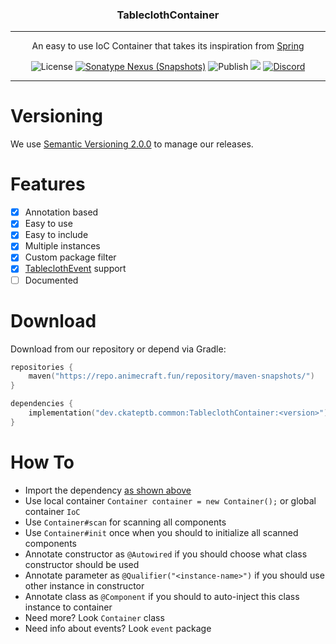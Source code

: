 <p align="center">
<h3 align="center">TableclothContainer</h3>

------

<p align="center">
An easy to use IoC Container that takes its inspiration from <a href="https://github.com/spring-projects/spring-framework" target="_blank" href="">Spring</a>
</p>

<p align="center">
<img alt="License" src="https://img.shields.io/github/license/CKATEPTb-commons/TableclothContainer">
<a href="#Download"><img alt="Sonatype Nexus (Snapshots)" src="https://img.shields.io/nexus/s/dev.ckateptb.common/TableclothContainer?label=repo&server=https://repo.animecraft.fun/"></a>
<img alt="Publish" src="https://img.shields.io/github/workflow/status/CKATEPTb-commons/TableclothContainer/Publish/production">
<a href="https://docs.gradle.org/7.5/release-notes.html"><img src="https://img.shields.io/badge/Gradle-7.5-brightgreen.svg?colorB=469C00&logo=gradle"></a>
<a href="https://discord.gg/P7FaqjcATp" target="_blank"><img alt="Discord" src="https://img.shields.io/discord/925686623222505482?label=discord"></a>
</p>

------

# Versioning

We use [Semantic Versioning 2.0.0](https://semver.org/spec/v2.0.0.html) to manage our releases.

# Features

- [X] Annotation based
- [X] Easy to use
- [X] Easy to include
- [X] Multiple instances
- [X] Custom package filter
- [X] [TableclothEvent](https://github.com/CKATEPTb-commons/TableclothEvent) support
- [ ] Documented

# Download

Download from our repository or depend via Gradle:

```kotlin
repositories {
    maven("https://repo.animecraft.fun/repository/maven-snapshots/")
}

dependencies {
    implementation("dev.ckateptb.common:TableclothContainer:<version>")
}
```

# How To

* Import the dependency [as shown above](#Download)
* Use local container `Container container = new Container();` or global container `IoC`
* Use `Container#scan` for scanning all components
* Use `Container#init` once when you should to initialize all scanned components
* Annotate constructor as `@Autowired` if you should choose what class constructor should be used
* Annotate parameter as `@Qualifier("<instance-name>")` if you should use other instance in constructor
* Annotate class as `@Component` if you should to auto-inject this class instance to container
* Need more? Look `Container` class
* Need info about events? Look `event` package